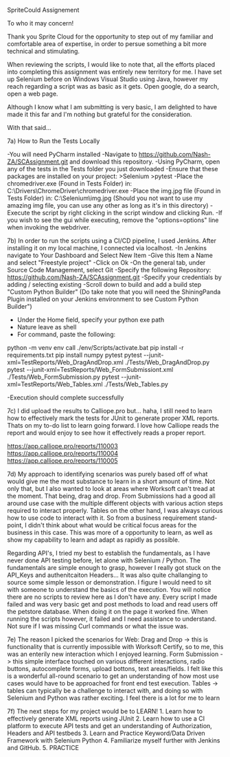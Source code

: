 SpriteCould Assignement

To who it may concern!

Thank you Sprite Cloud for the opportunity to step out of my familiar and comfortable area of expertise, in order to persue something a bit more technical and stimulating. 

When reviewing the scripts, I would like to note that, all the efforts placed into completing this assignment was entirely new territory for me. I have set up Selenium before on Windows Visual Studio using Java, however my reach regarding a script was as basic as it gets. Open google, do a search, open a web page.

Although I know what I am submitting is very basic, I am delighted to have made it this far and I'm nothing but grateful for the consideration.

With that said...

7a) How to Run the Tests Locally

-You will need PyCharm installed
-Navigate to https://github.com/Nash-ZA/SCAssignment.git and download this repository.
-Using PyCharm, open any of the tests in the Tests folder you just downloaded
-Ensure that these packages are installed on your project:
	>Selenium
	>pytest
-Place the chromedriver.exe (Found in Tests Folder) in: C:\Drivers\ChromeDriver\chromedriver.exe
-Place the img.jpg file (Found in Tests Folder) in: C:\Selenium\img.jpg     (Should you not want to use my amazing img file, you can use any other as long as it's in this directory)
-Execute the script by right clicking in the script window and clicking Run.
-If you wish to see the gui while executing, remove the "options=options" line when invoking the webdriver.

7b) In order to run the scripts using a CI/CD pipeline, I used Jenkins. After installing it on my local machine, I connected via localhost.
 -In Jenkins navigate to Your Dashboard and Select New Item
 -Give this Item a Name and select "Freestyle project"
 -Click on Ok
 -On the general tab, under Source Code Management, select Git
 -Specify the following Repository: https://github.com/Nash-ZA/SCAssignment.git
 -Specify your credentials by adding / selecting existing
 -Scroll down to build and add a build step "Custom Python Builder" (Do take note that you will need the ShiningPanda Plugin installed on your Jenkins environment to see Custom Python Builder")
 - Under the Home field, specify your python exe path
 - Nature leave as shell
 - For command, paste the following:

python -m venv env
call ./env/Scripts/activate.bat
pip install -r requirements.txt
pip install numpy pytest
pytest --junit-xml=TestReports/Web_DragAndDrop.xml ./Tests/Web_DragAndDrop.py
pytest --junit-xml=TestReports/Web_FormSubmissiont.xml ./Tests/Web_FormSubmission.py
pytest --junit-xml=TestReports/Web_Tables.xml ./Tests/Web_Tables.py

 -Execution should complete successfully

7c) I did upload the results to Calliope.pro but... haha, I still need to learn how to effectively mark the tests for JUnit to generate proper XML reports. Thats on my to-do list to learn going forward. I love how Calliope reads the report and would enjoy to see how it effectively reads a proper report.

https://app.calliope.pro/reports/110003
https://app.calliope.pro/reports/110004
https://app.calliope.pro/reports/110005

7d) My approach to identifying scenarios was purely based off of what would give me the most substance to learn in a short amount of time. Not only that, but I also wanted to look at areas where Worksoft can't tread at the moment. That being, drag and drop. From Submissions had a good all around use case with the multiple different objects with various action steps required to interact properly. Tables on the other hand, I was always curious how to use code to interact with it. So from a business requirement stand-point, I  didn't think about what would be critical focus areas for the business in this case. This was more of a opportunity to learn, as well as show my capability to learn and adapt as rapidly as possible.

Regarding API's, I tried my best to establish the fundamentals, as I have never done API testing before, let alone with Selenium / Python. The fundamentals are simple enough to grasp, however I really got stuck on the API_Keys and authenitcaiton Headers... It was also quite challanging to source some simple lesson or demonstration. I figure I would need to sit with someone to understand the basics of the execution. You will notice there are no scripts to review here as I don't have any. Every script I made failed and was very basic get and post methods to load and read users off the petstore database. When doing it on the page it worked fine. When running the scripts however, it failed and I need assistance to understand. Not sure if I was missing Curl commands or what the issue was.

7e) 
The reason I picked the scenarios for Web:
Drag and Drop -> this is functionality that is currently impossible with Worksoft Certify, so to me, this was an enterily new interaction which I enjoyed learning.
Form Submission -> this simple interface touched on various different interactions, radio buttons, autocomplete forms, upload bottons, text areas/fields. I felt like this is a wonderful all-round scenario to get an understanding of how most use cases would have to be approached for front end test execution.
Tables -> tables can typically be a challenge to interact with, and doing so with Selenium and Python was rather exciting. I feel there is a lot for me to learn

7f) The next steps for my project would be to LEARN!
	1. Learn how to effectively generate XML reports using JUnit
	2. Learn how to use a CI platform to execute API tests and get an understanding of Authorization, Headers and API testbeds
	3. Learn and Practice Keyword/Data Driven Framework with Selenium Python
	4. Familiarize myself further with Jenkins and GitHub.
	5. PRACTICE
